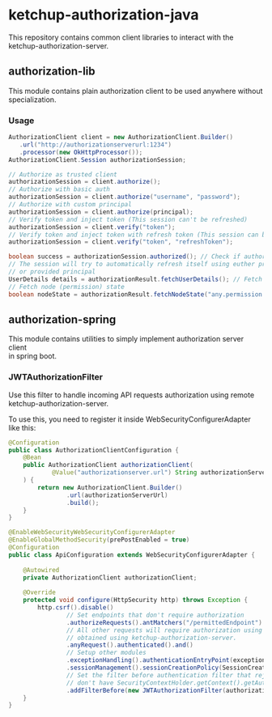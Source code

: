 # ketchup-authorization-java
This repository contains common client libraries to interact with the ketchup-authorization-server.

## authorization-lib
This module contains plain authorization client to be used anywhere without specialization.

### Usage
```java
AuthorizationClient client = new AuthorizationClient.Builder()
   .url("http://authorizationserverurl:1234")
   .processor(new OkHttpProcessor());
AuthorizationClient.Session authorizationSession;

// Authorize as trusted client
authorizationSession = client.authorize();
// Authorize with basic auth
authorizationSession = client.authorize("username", "password");
// Authorize with custom principal
authorizationSession = client.authorize(principal);
// Verify token and inject token (This session can't be refreshed)
authorizationSession = client.verify("token");
// Verify token and inject token with refresh token (This session can be refreshed)
authorizationSession = client.verify("token", "refreshToken");

boolean success = authorizationSession.authorized(); // Check if authorization was successful
// The session will try to automatically refresh itself using euther provided refresh token
// or provided principal
UserDetails details = authorizationResult.fetchUserDetails(); // Fetch user details
// Fetch node (permission) state
boolean nodeState = authorizationResult.fetchNodeState("any.permission.node");
```

## authorization-spring
This module contains utilities to simply implement authorization server client<br>
in spring boot.

### JWTAuthorizationFilter
Use this filter to handle incoming API requests authorization using remote<br>
ketchup-authorization-server.

To use this, you need to register it inside WebSecurityConfigurerAdapter<br>
like this:
```java
@Configuration
public class AuthorizationClientConfiguration {
    @Bean
    public AuthorizationClient authorizationClient(
            @Value("authorizationserver.url") String authorizationServerUrl
    ) {
        return new AuthorizationClient.Builder()
                .url(authorizationServerUrl)
                .build();
    }
}

@EnableWebSecurityWebSecurityConfigurerAdapter
@EnableGlobalMethodSecurity(prePostEnabled = true)
@Configuration
public class ApiConfiguration extends WebSecurityConfigurerAdapter {
    
    @Autowired
    private AuthorizationClient authorizationClient;
    
    @Override
    protected void configure(HttpSecurity http) throws Exception {
        http.csrf().disable()
                // Set endpoints that don't require authorization
                .authorizeRequests().antMatchers("/permittedEndpoint").permitAll()
                // All other requests will require authorization using Bearer token
                // obtained using ketchup-authorization-server.
                .anyRequest().authenticated().and()
                // Setup other modules
                .exceptionHandling().authenticationEntryPoint(exceptionHandlerEntryPoint).and()
                .sessionManagement().sessionCreationPolicy(SessionCreationPolicy.STATELESS).and()
                // Set the filter before authentication filter that rejects requests that
                // don't have SecurityContextHolder.getContext().getAuthentication() present.
                .addFilterBefore(new JWTAuthorizationFilter(authorizationClient), CustomRejectUnauthorizedFilter.class);
    }
}
```